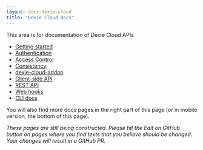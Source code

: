 ```yaml
---
layout: docs-dexie-cloud
title: "Dexie Cloud Docs"
---
```


This area is for documentation of Dexie Cloud APIs

- [Getting started](/cloud/#getting-started)
- [Authentication](/cloud/docs/authentication)
- [Access Control](/cloud/docs/access-control)
- [Consistency](/cloud/docs/consistency)
- [dexie-cloud-addon](dexie-cloud-addon)
- [Client-side API](dexie-cloud-addon#api)
- [REST API](rest-api)
- [Web hooks](web-hooks)
- [CLI docs](cli)

You will also find more docs pages in the right part of this page (or in mobile version, the bottom of this page).

_These pages are still being constructed. Please hit the Edit on GitHub button on pages where you find texts that you believe should be changed. Your changes will result in a GitHub PR._
